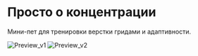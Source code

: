 # Просто о концентрации

Мини-пет для тренировки верстки гридами и адаптивности.

![Preview_v1](../slozhno-sosredotochitsya/images/preview_v2.png)
![Preview_v2](../slozhno-sosredotochitsya/images/preview_v1.png)
